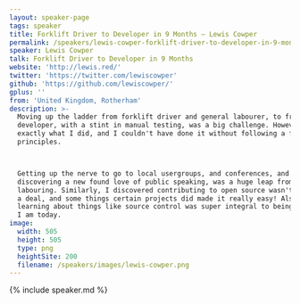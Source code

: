```yaml
---
layout: speaker-page
tags: speaker
title: Forklift Driver to Developer in 9 Months – Lewis Cowper
permalink: /speakers/lewis-cowper-forklift-driver-to-developer-in-9-months.html
speaker: Lewis Cowper
talk: Forklift Driver to Developer in 9 Months
website: 'http://lewis.red/'
twitter: 'https://twitter.com/lewiscowper'
github: 'https://github.com/lewiscowper/'
gplus: ''
from: 'United Kingdom, Rotherham'
description: >-
  Moving up the ladder from forklift driver and general labourer, to front end
  developer, with a stint in manual testing, was a big challenge. However it's
  exactly what I did, and I couldn't have done it without following a few core
  principles.



  Getting up the nerve to go to local usergroups, and conferences, and
  discovering a new found love of public speaking, was a huge leap from
  labouring. Similarly, I discovered contributing to open source wasn't that big
  a deal, and some things certain projects did made it really easy! Also,
  learning about things like source control was super integral to being where
  I am today.
image:
  width: 505
  height: 505
  type: png
  heightSite: 200
  filename: /speakers/images/lewis-cowper.png
---
```


{% include speaker.md %}

